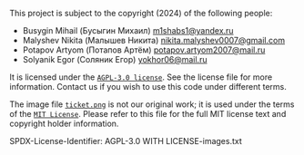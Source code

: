 This project is subject to the copyright (2024) of the following people:
- Busygin Mihail  (Бусыгин Михаил) <m1shabs1@yandex.ru>
- Malyshev Nikita (Малышев Никита) <nikita.malyshev0007@gmail.com>
- Potapov Artyom  (Потапов Артём)  <potapov.artyom2007@mail.ru>
- Solyanik Egor   (Соляник Егор)   <yokhor06@mail.ru>

It is licensed under the [`AGPL-3.0 license`](documentation/licensing_details/AGPL-3.0-license.txt). See the license file for more information. Contact us if you wish to use this code under different terms.

The image file [`ticket.png`](frontend/images/ticket.png) is not our original work; it is used under the terms of the [`MIT License`](documentation/licensing_details/LICENSE-images.txt). Please refer to this file for the full MIT license text and copyright holder information.

SPDX-License-Identifier: AGPL-3.0 WITH LICENSE-images.txt
